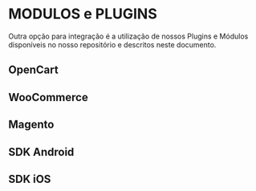 MODULOS e PLUGINS
==================

Outra opção para integração é a utilização de nossos Plugins e Módulos disponíveis no nosso repositório e descritos neste documento.

OpenCart
--------

WooCommerce
-----------

Magento
-------

SDK Android
-----------

SDK iOS
-------

